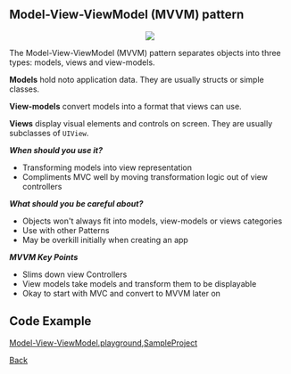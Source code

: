##  Model-View-ViewModel (MVVM) pattern

<p align="center">
  <image src="images/mvvm.png"></image>
</p>



The Model-View-ViewModel (MVVM) pattern separates objects into three types: models, views and view-models.

<b>Models</b> hold noto application data. They are usually structs or simple classes.

<b>View-models</b>  convert models into a format that views can use.

<b>Views</b> display visual elements and controls on screen. They are usually subclasses of `UIView`.

***When should you use it?***

- Transforming models into view representation
- Compliments MVC well by moving transformation logic out of view controllers

***What should you be careful about?***

- Objects won't always fit into models, view-models or views categories
- Use with other Patterns
- May be overkill initially when creating an app

***MVVM Key Points***

- Slims down view Controllers
- View models take models and transform them to be displayable
- Okay to start with MVC and convert to MVVM later on

## Code Example
[Model-View-ViewModel.playground],[SampleProject]

[Model-View-ViewModel.playground]: ../samples/DesignPatternsPlayGround/Model-View-ViewModel.playground "Model-View-ViewModel.playground"


[SampleProject]: ../samples/MVVM-pattern/ "SampleProject"






[Back]

[Back]: ../README.md "Back"

